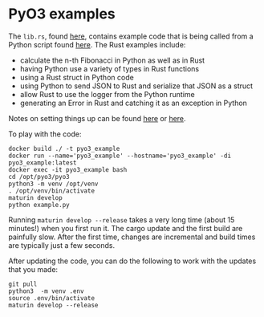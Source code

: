 # PyO3 examples

The `lib.rs`, found [here](https://github.com/saidvandeklundert/pyo3/blob/main/pyo3/src/lib.rs), contains example code that is being called from a Python script found [here](https://github.com/saidvandeklundert/pyo3/blob/main/pyo3/example.py). The Rust examples include:
- calculate the n-th Fibonacci in Python as well as in Rust
- having Python use a variety of types in Rust functions
- using a Rust struct in Python code
- using Python to send JSON to Rust and serialize that JSON as a struct
- allow Rust to use the logger from the Python runtime
- generating an Error in Rust and catching it as an exception in Python

Notes on setting things up can be found [here](https://github.com/PyO3/pyo3) or [here](https://pyo3.rs/v0.15.0/).



To play with the code:

```
docker build ./ -t pyo3_example 
docker run --name='pyo3_example' --hostname='pyo3_example' -di pyo3_example:latest
docker exec -it pyo3_example bash
cd /opt/pyo3/pyo3
python3 -m venv /opt/venv
. /opt/venv/bin/activate
maturin develop
python example.py
```

Running `maturin develop --release` takes a very long time (about 15 minutes!) when you first run it. The cargo update and the first build are painfully slow. After the first time, changes are incremental and build times are typically just a few seconds.

After updating the code, you can do the following to work with the updates that you made:

```
git pull
python3  -m venv .env
source .env/bin/activate
maturin develop --release
```